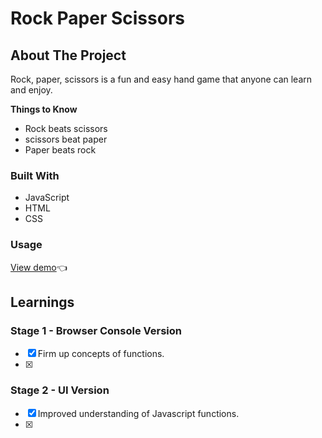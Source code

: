 # Rock Paper Scissors

<!-- ABOUT THE PROJECT -->
## About The Project
Rock, paper, scissors is a fun and easy hand game that anyone can learn and enjoy. 

**Things to Know**
* Rock beats scissors
* scissors beat paper
* Paper beats rock

### Built With
* JavaScript
* HTML
* CSS

### Usage
[View demo](https://f00lg0ldl0af.github.io/RockPaperScissors/):point_left:

<!-- LEARNINGS FROM PROJECT -->
## Learnings 
### Stage 1 - Browser Console Version 
- [x]  Firm up concepts of functions. 
- [x]  

### Stage 2 - UI Version 
- [x]  Improved understanding of Javascript functions. 
- [x]  